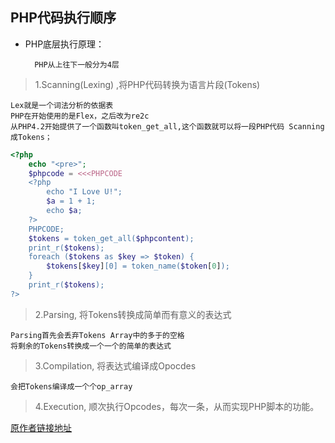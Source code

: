 ## PHP代码执行顺序

* PHP底层执行原理：
    
        PHP从上往下一般分为4层
        
> 1.Scanning(Lexing) ,将PHP代码转换为语言片段(Tokens)  
    
    Lex就是一个词法分析的依据表
    PHP在开始使用的是Flex，之后改为re2c
    从PHP4.2开始提供了一个函数叫token_get_all,这个函数就可以将一段PHP代码 Scanning成Tokens；
    
    
```php
<?php  
    echo "<pre>";  
    $phpcode = <<<PHPCODE  
    <?php  
        echo "I Love U!";  
        $a = 1 + 1;  
        echo $a;  
    ?>  
    PHPCODE;  
    $tokens = token_get_all($phpcontent);  
    print_r($tokens);     
    foreach ($tokens as $key => $token) {  
        $tokens[$key][0] = token_name($token[0]);  
    }  
    print_r($tokens);  
?>
```  

> 2.Parsing, 将Tokens转换成简单而有意义的表达式  
    
    Parsing首先会丢弃Tokens Array中的多于的空格
    将剩余的Tokens转换成一个一个的简单的表达式
    
> 3.Compilation, 将表达式编译成Opocdes 
    
    会把Tokens编译成一个个op_array
 
> 4.Execution, 顺次执行Opcodes，每次一条，从而实现PHP脚本的功能。

[原作者链接地址](https://blog.csdn.net/a2534725767/article/details/55194582)

    
        
